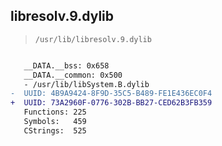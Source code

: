 ## libresolv.9.dylib

> `/usr/lib/libresolv.9.dylib`

```diff

   __DATA.__bss: 0x658
   __DATA.__common: 0x500
   - /usr/lib/libSystem.B.dylib
-  UUID: 4B9A9424-8F9D-35C5-B489-FE1E436EC0F4
+  UUID: 73A2960F-0776-302B-BB27-CED62B3FB359
   Functions: 225
   Symbols:   459
   CStrings:  525

```
